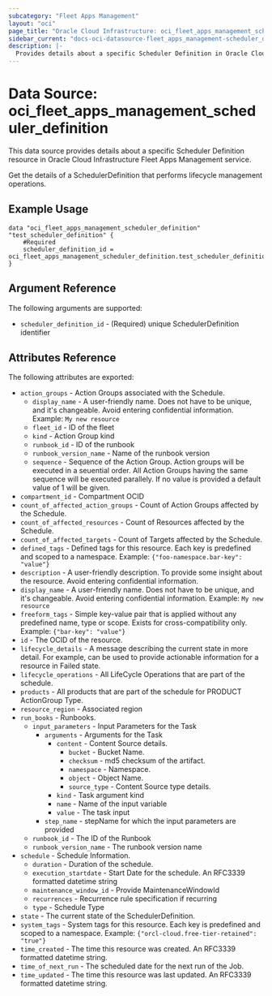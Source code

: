 ```yaml
---
subcategory: "Fleet Apps Management"
layout: "oci"
page_title: "Oracle Cloud Infrastructure: oci_fleet_apps_management_scheduler_definition"
sidebar_current: "docs-oci-datasource-fleet_apps_management-scheduler_definition"
description: |-
  Provides details about a specific Scheduler Definition in Oracle Cloud Infrastructure Fleet Apps Management service
---
```


# Data Source: oci_fleet_apps_management_scheduler_definition
This data source provides details about a specific Scheduler Definition resource in Oracle Cloud Infrastructure Fleet Apps Management service.

Get the details of a SchedulerDefinition that performs lifecycle management operations.

## Example Usage

```hcl
data "oci_fleet_apps_management_scheduler_definition" "test_scheduler_definition" {
	#Required
	scheduler_definition_id = oci_fleet_apps_management_scheduler_definition.test_scheduler_definition.id
}
```

## Argument Reference

The following arguments are supported:

* `scheduler_definition_id` - (Required) unique SchedulerDefinition identifier


## Attributes Reference

The following attributes are exported:

* `action_groups` - Action Groups associated with the Schedule.
	* `display_name` - A user-friendly name. Does not have to be unique, and it's changeable. Avoid entering confidential information.  Example: `My new resource` 
	* `fleet_id` - ID of the fleet
	* `kind` - Action Group kind
	* `runbook_id` - ID of the runbook
	* `runbook_version_name` - Name of the runbook version
	* `sequence` - Sequence of the Action Group. Action groups will be executed in a seuential order. All Action Groups having the same sequence will be executed parallely. If no value is provided a default value of 1 will be given. 
* `compartment_id` - Compartment OCID
* `count_of_affected_action_groups` - Count of Action Groups affected by the Schedule.
* `count_of_affected_resources` - Count of Resources affected by the Schedule.
* `count_of_affected_targets` - Count of Targets affected by the Schedule.
* `defined_tags` - Defined tags for this resource. Each key is predefined and scoped to a namespace. Example: `{"foo-namespace.bar-key": "value"}` 
* `description` - A user-friendly description. To provide some insight about the resource. Avoid entering confidential information. 
* `display_name` - A user-friendly name. Does not have to be unique, and it's changeable. Avoid entering confidential information.  Example: `My new resource` 
* `freeform_tags` - Simple key-value pair that is applied without any predefined name, type or scope. Exists for cross-compatibility only. Example: `{"bar-key": "value"}` 
* `id` - The OCID of the resource.
* `lifecycle_details` - A message describing the current state in more detail. For example, can be used to provide actionable information for a resource in Failed state.
* `lifecycle_operations` - All LifeCycle Operations that are part of the schedule.
* `products` - All products that are part of the schedule for PRODUCT ActionGroup Type.
* `resource_region` - Associated region
* `run_books` - Runbooks.
	* `input_parameters` - Input Parameters for the Task
		* `arguments` - Arguments for the Task
			* `content` - Content Source details.
				* `bucket` - Bucket Name.
				* `checksum` - md5 checksum of the artifact.
				* `namespace` - Namespace.
				* `object` - Object Name.
				* `source_type` - Content Source type details. 
			* `kind` - Task argument kind
			* `name` - Name of the input variable
			* `value` - The task input
		* `step_name` - stepName for which the input parameters are provided
	* `runbook_id` - The ID of the Runbook
	* `runbook_version_name` - The runbook version name
* `schedule` - Schedule Information.
	* `duration` - Duration of the schedule.
	* `execution_startdate` - Start Date for the schedule. An RFC3339 formatted datetime string
	* `maintenance_window_id` - Provide MaintenanceWindowId
	* `recurrences` - Recurrence rule specification if recurring
	* `type` - Schedule Type
* `state` - The current state of the SchedulerDefinition.
* `system_tags` - System tags for this resource. Each key is predefined and scoped to a namespace. Example: `{"orcl-cloud.free-tier-retained": "true"}` 
* `time_created` - The time this resource was created. An RFC3339 formatted datetime string.
* `time_of_next_run` - The scheduled date for the next run of the Job.
* `time_updated` - The time this resource was last updated. An RFC3339 formatted datetime string.

